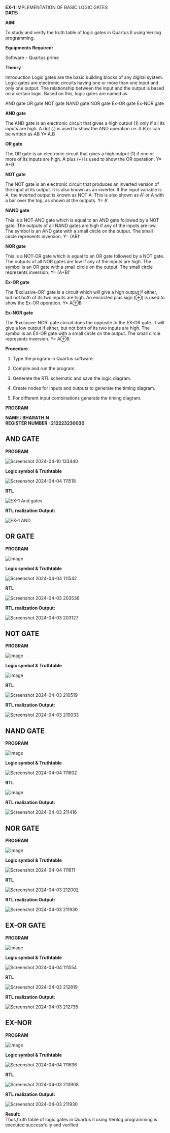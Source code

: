 **EX-1**                                                                  IMPLEMENTATION OF BASIC LOGIC GATES   
**DATE:**

**AIM:** 

To study and verify the truth table of logic gates in Quartus II using Verilog programming.

**Equipments Required:**

Software – Quartus prime 

**Theory**

Introduction Logic gates are the basic building blocks of any digital system. Logic gates are electronic circuits having one or more than one input and only one output. The relationship between the input and the output is based on a certain logic. Based on this, logic gates are named as

AND gate OR gate NOT gate NAND gate NOR gate Ex-OR gate Ex-NOR gate

**AND gate**

The AND gate is an electronic circuit that gives a high output (1) only if all its inputs are high. A dot (.) is used to show the AND operation i.e. A.B or can be written as AB
Y= A.B

**OR gate** 

The OR gate is an electronic circuit that gives a high output (1) if one or more of its inputs are high. A plus (+) is used to show the OR operation.
Y= A+B

**NOT gate**

The NOT gate is an electronic circuit that produces an inverted version of the input at its output. It is also known as an inverter. If the input variable is A, the inverted output is known as NOT A. This is also shown as A' or A with a bar over the top, as shown at the outputs.
Y= A'

**NAND gate**

This is a NOT-AND gate which is equal to an AND gate followed by a NOT gate. The outputs of all NAND gates are high if any of the inputs are low. The symbol is an AND gate with a small circle on the output. The small circle represents inversion.
Y= (AB)’

**NOR gate**

This is a NOT-OR gate which is equal to an OR gate followed by a NOT gate. The outputs of all NOR gates are low if any of the inputs are high. The symbol is an OR gate with a small circle on the output. The small circle represents inversion.
Y= (A+B)’

**Ex-OR gate**

The 'Exclusive-OR' gate is a circuit which will give a high output if either, but not both of its two inputs are high. An encircled plus sign (⊕) is used to show the Ex-OR operation.
Y= A⊕B

**Ex-NOR gate**

The 'Exclusive-NOR' gate circuit does the opposite to the EX-OR gate. It will give a low output if either, but not both of its two inputs are high. The symbol is an EX-OR gate with a small circle on the output. The small circle represents inversion.
Y= A⊕B

**Procedure** 

1.	Type the program in Quartus software.

2.	Compile and run the program.

3.	Generate the RTL schematic and save the logic diagram.

4.	Create nodes for inputs and outputs to generate the timing diagram.

5.	For different input combinations generate the timing diagram.


**PROGRAM**

**NAME : BHARATH.N**  
**REGISTER NUMBER : 212223230030**

## AND GATE

**PROGRAM**

![Screenshot 2024-04-10 133440](https://github.com/subha-shinibalasubramanian/study-of-basic-gates/assets/164154478/ea8256d6-9793-43aa-9599-8edb471afa27)

 
**Logic symbol & Truthtable**

![Screenshot 2024-04-04 111518](https://github.com/subha-shinibalasubramanian/study-of-basic-gates/assets/164154478/e333ab21-f7bf-4aa0-8a6b-f69c57451122)


**RTL**

![EX-1 And gates](https://github.com/subha-shinibalasubramanian/study-of-basic-gates/assets/164154478/e6d8cd84-a6f9-494a-8dbe-14f5232a24b1)


**RTL realization Output:** 

![EX-1 AND](https://github.com/subha-shinibalasubramanian/study-of-basic-gates/assets/164154478/ff9b3046-63ed-449d-bba6-e1a0cff0279b)

## OR GATE

**PROGRAM**

![image](https://github.com/subha-shinibalasubramanian/study-of-basic-gates/assets/164154478/ddeb460c-e5f3-45b6-a115-169e4397563c)


**Logic symbol & Truthtable**

![Screenshot 2024-04-04 111542](https://github.com/subha-shinibalasubramanian/study-of-basic-gates/assets/164154478/7c6f142b-46a3-4e36-a4c7-76008d1b9832)


**RTL**

![Screenshot 2024-04-03 203536](https://github.com/subha-shinibalasubramanian/study-of-basic-gates/assets/164154478/18e815c2-415d-48a5-881e-a4073c55509d)


**RTL realization Output:** 

![Screenshot 2024-04-03 203127](https://github.com/subha-shinibalasubramanian/study-of-basic-gates/assets/164154478/e4c2528d-b615-49a1-8c0d-eae421b8adcc)

## NOT GATE

**PROGRAM**

![image](https://github.com/subha-shinibalasubramanian/study-of-basic-gates/assets/164154478/1cad371c-4463-4d9d-a033-bdad05e1b6d1)


**Logic symbol & Truthtable**

![image](https://github.com/subha-shinibalasubramanian/study-of-basic-gates/assets/164154478/19d8cb59-7eab-4f7b-a45d-296947b83146)


**RTL** 

![Screenshot 2024-04-03 210519](https://github.com/subha-shinibalasubramanian/study-of-basic-gates/assets/164154478/b113887a-9711-4cc6-a370-65011076d102)


**RTL realization Output:**

![Screenshot 2024-04-03 210033](https://github.com/subha-shinibalasubramanian/study-of-basic-gates/assets/164154478/91e6f5d3-07b5-4f9e-8304-e633aa560a0a)


## NAND GATE

**PROGRAM**

![image](https://github.com/subha-shinibalasubramanian/study-of-basic-gates/assets/164154478/d24d2a06-0780-4e5d-8f4f-5cd5825b96a0)


**Logic symbol & Truthtable**

![Screenshot 2024-04-04 111602](https://github.com/subha-shinibalasubramanian/study-of-basic-gates/assets/164154478/a0137613-8911-48f3-b17b-8f2829320975)


**RTL**

![image](https://github.com/subha-shinibalasubramanian/study-of-basic-gates/assets/164154478/4af553bd-b913-4db8-a3ec-089a9482ad06)


**RTL realization Output:**

![Screenshot 2024-04-03 211416](https://github.com/subha-shinibalasubramanian/study-of-basic-gates/assets/164154478/cd6af132-c459-4b8d-ae94-7acece134f68)


## NOR GATE

**PROGRAM**

![image](https://github.com/subha-shinibalasubramanian/study-of-basic-gates/assets/164154478/bbc077de-ee0e-446b-a62e-7117b5221b51)


**Logic symbol & Truthtable**

![Screenshot 2024-04-04 111611](https://github.com/subha-shinibalasubramanian/study-of-basic-gates/assets/164154478/eb93295d-0d69-4b8f-bedd-99ec4f99c4aa)


**RTL**

![Screenshot 2024-04-03 212002](https://github.com/subha-shinibalasubramanian/study-of-basic-gates/assets/164154478/7cfffafe-e298-41f7-9563-46a1f94f5972)


**RTL realization Output:**

![Screenshot 2024-04-03 211930](https://github.com/subha-shinibalasubramanian/study-of-basic-gates/assets/164154478/cdfb5e64-a652-4bf0-89d8-1d07528a4a42)


## EX-OR GATE 

**PROGRAM**

![image](https://github.com/subha-shinibalasubramanian/study-of-basic-gates/assets/164154478/d286b753-55ac-4244-a3bd-9b43f11fab22)


**Logic symbol & Truthtable**

![Screenshot 2024-04-04 111554](https://github.com/subha-shinibalasubramanian/study-of-basic-gates/assets/164154478/dfcd8129-dc9c-47bf-9dc1-8d34142f0f81)


**RTL** 

![Screenshot 2024-04-03 212819](https://github.com/subha-shinibalasubramanian/study-of-basic-gates/assets/164154478/d473eed3-f79f-48cf-a817-df2ec6c0eec2)


**RTL realization Output:**

![Screenshot 2024-04-03 212735](https://github.com/subha-shinibalasubramanian/study-of-basic-gates/assets/164154478/dbf2c102-470c-4de1-93f4-68449fe7390e)


## EX-NOR

**PROGRAM**

![image](https://github.com/subha-shinibalasubramanian/study-of-basic-gates/assets/164154478/395f90c6-e3da-451d-baa9-93e89af26ad9)

**Logic symbol & Truthtable**

![Screenshot 2024-04-04 111636](https://github.com/subha-shinibalasubramanian/study-of-basic-gates/assets/164154478/ed25b34e-8a78-4fd1-9b9b-86894a498f7d)


**RTL**

![Screenshot 2024-04-03 213908](https://github.com/subha-shinibalasubramanian/study-of-basic-gates/assets/164154478/0a08d115-8fe8-4943-b322-66f16da0ec08)

**RTL realization Output:** 

![Screenshot 2024-04-03 211930](https://github.com/subha-shinibalasubramanian/study-of-basic-gates/assets/164154478/b87a09f9-a913-4428-bcb4-8a1d92176656)



**Result:**  
Thus,truth table of logic gates in Quartus II using Verilog programming is executed successfully and verified 


